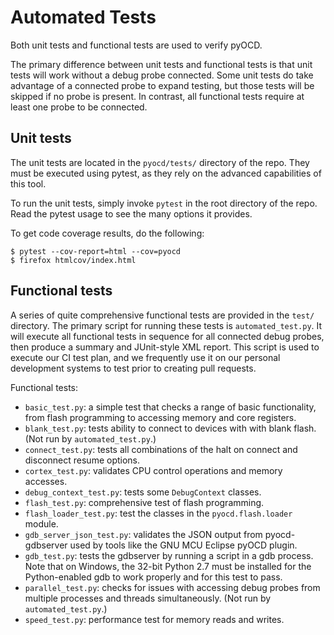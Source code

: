 Automated Tests
===============

Both unit tests and functional tests are used to verify pyOCD.

The primary difference between unit tests and functional tests is that unit tests will work without
a debug probe connected. Some unit tests do take advantage of a connected probe to expand testing,
but those tests will be skipped if no probe is present. In contrast, all functional tests require
at least one probe to be connected.


## Unit tests

The unit tests are located in the `pyocd/tests/` directory of the repo. They must be executed using
pytest, as they rely on the advanced capabilities of this tool.

To run the unit tests, simply invoke `pytest` in the root directory of the repo. Read the pytest
usage to see the many options it provides.

To get code coverage results, do the following:

```
$ pytest --cov-report=html --cov=pyocd
$ firefox htmlcov/index.html
```

## Functional tests

A series of quite comprehensive functional tests are provided in the `test/` directory. The primary
script for running these tests is `automated_test.py`. It will execute all functional tests in
sequence for all connected debug probes, then produce a summary and JUnit-style XML report. This
script is used to execute our CI test plan, and we frequently use it on our personal development
systems to test prior to creating pull requests.

Functional tests:

- `basic_test.py`: a simple test that checks a range of basic functionality, from flash programming to accessing memory and core registers.
- `blank_test.py`: tests ability to connect to devices with with blank flash. (Not run by `automated_test.py`.)
- `connect_test.py`: tests all combinations of the halt on connect and disconnect resume options.
- `cortex_test.py`: validates CPU control operations and memory accesses.
- `debug_context_test.py`: tests some `DebugContext` classes.
- `flash_test.py`: comprehensive test of flash programming.
- `flash_loader_test.py`: test the classes in the `pyocd.flash.loader` module.
- `gdb_server_json_test.py`: validates the JSON output from pyocd-gdbserver used by tools like the GNU MCU Eclipse pyOCD plugin.
- `gdb_test.py`: tests the gdbserver by running a script in a gdb process. Note that on Windows,
    the 32-bit Python 2.7 must be installed for the Python-enabled gdb to work properly and for
    this test to pass.
- `parallel_test.py`: checks for issues with accessing debug probes from multiple processes and threads simultaneously. (Not run by `automated_test.py`.)
- `speed_test.py`: performance test for memory reads and writes.


